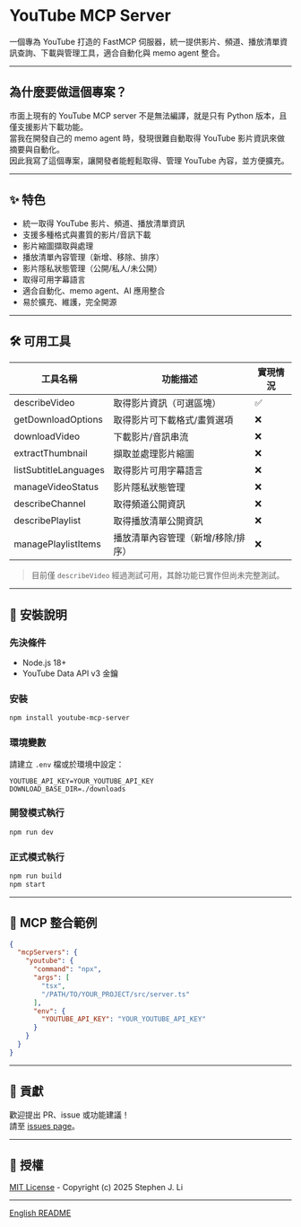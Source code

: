 # YouTube MCP Server

一個專為 YouTube 打造的 FastMCP 伺服器，統一提供影片、頻道、播放清單資訊查詢、下載與管理工具，適合自動化與 memo agent 整合。

---

## 為什麼要做這個專案？

市面上現有的 YouTube MCP server 不是無法編譯，就是只有 Python 版本，且僅支援影片下載功能。  
當我在開發自己的 memo agent 時，發現很難自動取得 YouTube 影片資訊來做摘要與自動化。  
因此我寫了這個專案，讓開發者能輕鬆取得、管理 YouTube 內容，並方便擴充。

---

## ✨ 特色

- 統一取得 YouTube 影片、頻道、播放清單資訊
- 支援多種格式與畫質的影片/音訊下載
- 影片縮圖擷取與處理
- 播放清單內容管理（新增、移除、排序）
- 影片隱私狀態管理（公開/私人/未公開）
- 取得可用字幕語言
- 適合自動化、memo agent、AI 應用整合
- 易於擴充、維護，完全開源

---

## 🛠️ 可用工具

| 工具名稱              | 功能描述                                   | 實現情況 |
|----------------------|--------------------------------------------|----------|
| describeVideo        | 取得影片資訊（可選區塊）                   | ✅        |
| getDownloadOptions   | 取得影片可下載格式/畫質選項                 | ❌        |
| downloadVideo        | 下載影片/音訊串流                           | ❌        |
| extractThumbnail     | 擷取並處理影片縮圖                          | ❌        |
| listSubtitleLanguages| 取得影片可用字幕語言                        | ❌        |
| manageVideoStatus    | 影片隱私狀態管理                            | ❌        |
| describeChannel      | 取得頻道公開資訊                            | ❌        |
| describePlaylist     | 取得播放清單公開資訊                        | ❌        |
| managePlaylistItems  | 播放清單內容管理（新增/移除/排序）           | ❌        |

> 目前僅 `describeVideo` 經過測試可用，其餘功能已實作但尚未完整測試。

---

## 🚀 安裝說明

### 先決條件

- Node.js 18+
- YouTube Data API v3 金鑰

### 安裝

```bash
npm install youtube-mcp-server
```

### 環境變數

請建立 `.env` 檔或於環境中設定：

```
YOUTUBE_API_KEY=YOUR_YOUTUBE_API_KEY
DOWNLOAD_BASE_DIR=./downloads
```

### 開發模式執行

```bash
npm run dev
```

### 正式模式執行

```bash
npm run build
npm start
```

---

## 🧩 MCP 整合範例

```json
{
  "mcpServers": {
    "youtube": {
      "command": "npx",
      "args": [
        "tsx",
        "/PATH/TO/YOUR_PROJECT/src/server.ts"
      ],
      "env": {
        "YOUTUBE_API_KEY": "YOUR_YOUTUBE_API_KEY"
      }
    }
  }
}
```

---

## 🤝 貢獻

歡迎提出 PR、issue 或功能建議！  
請至 [issues page](https://github.com/stephen9412/youtube-mcp-server/issues)。

---

## 📄 授權

[MIT License](LICENSE) - Copyright (c) 2025 Stephen J. Li

---

[English README](README.md)